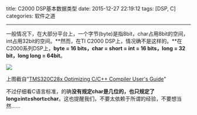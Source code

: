 title: C2000 DSP基本数据类型
date: 2015-12-27 22:19:12
tags: [DSP, C]
categories: 软件之道

---

一般情况下，在大部分平台上，一个字节(byte)是指8bit，char占用8bit的空间，int占用32bit的空间。**然而，在TI C2000 DSP上，情况确不是这样的。**在C2000系列DSP上，**byte = 16 bits，char = short = int = 16 bits，long = 32 bit，long long = 64bit**。

<!--more-->

![](http://gmf.shengnengjin.cn/DSP20151227220552.png)

上图截自"[TMS320C28x Optimizing C/C++ Compiler User's Guide](http://www.ti.com/lit/spru514)"

不过仔细看C语言标准，的确**没有规定char是几位的，也只规定了long≥int≥short≥char**。这也提醒我们，不要太依赖于所谓的经验，不要想当然……
